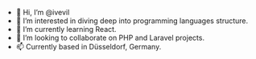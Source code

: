 - 👋 Hi, I’m @ivevil
- 👀 I’m interested in diving deep into programming languages structure.
- 🌱 I’m currently learning React.
- 💞️ I’m looking to collaborate on PHP and Laravel projects.
- 📫 Currently based in Düsseldorf, Germany. 
